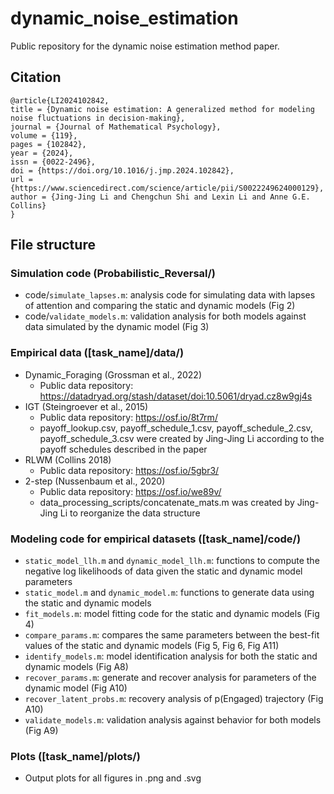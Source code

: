 # dynamic_noise_estimation
 Public repository for the dynamic noise estimation method paper.

## Citation
 ```
@article{LI2024102842,
title = {Dynamic noise estimation: A generalized method for modeling noise fluctuations in decision-making},
journal = {Journal of Mathematical Psychology},
volume = {119},
pages = {102842},
year = {2024},
issn = {0022-2496},
doi = {https://doi.org/10.1016/j.jmp.2024.102842},
url = {https://www.sciencedirect.com/science/article/pii/S0022249624000129},
author = {Jing-Jing Li and Chengchun Shi and Lexin Li and Anne G.E. Collins}
}
 ```

## File structure

### Simulation code (Probabilistic_Reversal/)
- code/`simulate_lapses.m`: analysis code for simulating data with lapses of attention and comparing the static and dynamic models (Fig 2)
- code/`validate_models.m`: validation analysis for both models against data simulated by the dynamic model (Fig 3)


### Empirical data ([task_name]/data/)
- Dynamic_Foraging (Grossman et al., 2022)
    - Public data repository: https://datadryad.org/stash/dataset/doi:10.5061/dryad.cz8w9gj4s
- IGT (Steingroever et al., 2015)
    - Public data repository: https://osf.io/8t7rm/
    - payoff_lookup.csv, payoff_schedule_1.csv, payoff_schedule_2.csv, payoff_schedule_3.csv were created by Jing-Jing Li according to the payoff schedules described in the paper
- RLWM (Collins 2018)
    - Public data repository: https://osf.io/5gbr3/ 
- 2-step (Nussenbaum et al., 2020)
    - Public data repository: https://osf.io/we89v/
    - data_processing_scripts/concatenate_mats.m was created by Jing-Jing Li to reorganize the data structure

### Modeling code for empirical datasets ([task_name]/code/)
- `static_model_llh.m` and `dynamic_model_llh.m`: functions to compute the negative log likelihoods of data given the static and dynamic model parameters
- `static_model.m` and `dynamic_model.m`: functions to generate data using the static and dynamic models
- `fit_models.m`: model fitting code for the static and dynamic models (Fig 4)
- `compare_params.m`: compares the same parameters between the best-fit values of the static and dynamic models (Fig 5, Fig 6, Fig A11)
- `identify_models.m`: model identification analysis for both the static and dynamic models (Fig A8)
- `recover_params.m`: generate and recover analysis for parameters of the dynamic model (Fig A10)
- `recover_latent_probs.m`: recovery analysis of p(Engaged) trajectory (Fig A10)
- `validate_models.m`: validation analysis against behavior for both models (Fig A9)

### Plots ([task_name]/plots/)
- Output plots for all figures in .png and .svg

